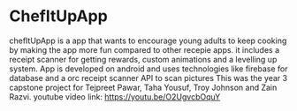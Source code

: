 # ChefItUpApp
chefItUpApp is a app that wants to encourage young adults to keep cooking by making the app more fun compared to other recepie apps. it includes a receipt scanner for getting
rewards, custom animations and a levelling up system. App is developed on android and uses technologies like firebase for database and a orc receipt scanner API to scan pictures 
This was the year 3 capstone project for Tejpreet Pawar, Taha Yousuf, Troy Johnson and Zain Razvi.
youtube video link: https://youtu.be/O2UgvcbOquY
